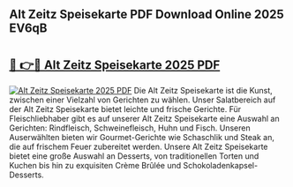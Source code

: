 ## Alt Zeitz Speisekarte PDF Download Online 2025 EV6qB

# <h2><a href="http://gcdqofu.nevu.top/?p=Alt+Zeitz+Speisekarte">🔗 👉🔴 Alt Zeitz Speisekarte 2025 PDF</a></h2>

[![Alt Zeitz Speisekarte 2025 PDF](https://i.imgur.com/dBaPXMq.png)](http://gcdqofu.nevu.top/?p=Alt+Zeitz+Speisekarte)
Die Alt Zeitz Speisekarte ist die Kunst, zwischen einer Vielzahl von Gerichten zu wählen. Unser Salatbereich auf der Alt Zeitz Speisekarte bietet leichte und frische Gerichte. Für Fleischliebhaber gibt es auf unserer Alt Zeitz Speisekarte eine Auswahl an Gerichten: Rindfleisch, Schweinefleisch, Huhn und Fisch. Unseren Auserwählten bieten wir Gourmet-Gerichte wie Schaschlik und Steak an, die auf frischem Feuer zubereitet werden. Unsere Alt Zeitz Speisekarte bietet eine große Auswahl an Desserts, von traditionellen Torten und Kuchen bis hin zu exquisiten Crème Brûlée und Schokoladenkapsel-Desserts.
